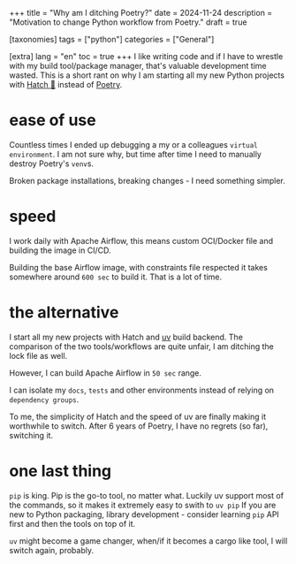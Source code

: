+++
title = "Why am I ditching Poetry?"
date = 2024-11-24
description = "Motivation to change Python workflow from Poetry."
draft = true

[taxonomies]
tags = ["python"]
categories = ["General"]

[extra]
lang = "en"
toc = true
+++
I like writing code and if I have to wrestle with my build tool/package manager, that's valuable development time wasted. This is a short rant on why I am starting all my new Python projects with [Hatch 🐣](https://github.com/pypa/hatch) instead of [Poetry](https://github.com/python-poetry/poetry).

# ease of use
Countless times I ended up debugging a my or a colleagues `virtual environment`. I am not sure why, but time after time I need to manually destroy Poetry's `venv`s.

Broken package installations, breaking changes - I need something simpler.

# speed
I work daily with Apache Airflow, this means custom OCI/Docker file and building the image in CI/CD.

Building the base Airflow image, with constraints file respected it takes somewhere around `600 sec` to build it. That is a lot of time.

# the alternative
I start all my new projects with Hatch and [uv](https://docs.astral.sh/uv/) build backend. The comparison of the two tools/workflows are quite unfair, I am ditching the lock file as well.

However, I can build Apache Airflow in `50 sec` range.

I can isolate my `docs`, `tests` and other environments instead of relying on `dependency groups`.

To me, the simplicity of Hatch and the speed of uv are finally making it worthwhile to switch. After 6 years of Poetry, I have no regrets (so far), switching it.

# one last thing
`pip` is king. Pip is the go-to tool, no matter what. Luckily uv support most of the commands, so it makes it extremely easy to swith to `uv pip` If you are new to Python packaging, library development - consider learning `pip` API first and then the tools on top of it.

`uv` might become a game changer, when/if it becomes a cargo like tool, I will switch again, probably.


